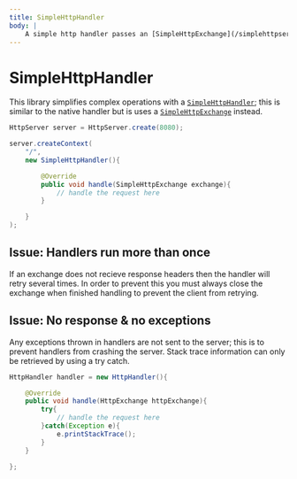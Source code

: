 ```yaml
---
title: SimpleHttpHandler
body: |
    A simple http handler passes an [SimpleHttpExchange](/simplehttpserver/exchange/simple-http-exchange) instead of an http exchange.
---
```


# SimpleHttpHandler

This library simplifies complex operations with a [`SimpleHttpHandler`](/simplehttpserver/documentation/com/kttdevelopment/simplehttpserver/SimpleHttpHandler.html); this is similar to the native handler but is uses a [`SimpleHttpExchange`](/simplehttpserver/exchange/simple-http-exchange) instead.

```java
HttpServer server = HttpServer.create(8080);

server.createContext(
    "/",
    new SimpleHttpHandler(){

        @Override
        public void handle(SimpleHttpExchange exchange){
            // handle the request here
        }

    }
);
```

## Issue: Handlers run more than once

If an exchange does not recieve response headers then the handler will retry several times.
In order to prevent this you must always close the exchange when finished handling to prevent the client from retrying.

## Issue: No response & no exceptions

Any exceptions thrown in handlers are not sent to the server; this is to prevent handlers from crashing the server. Stack trace information can only be retrieved by using a try catch.

```java
HttpHandler handler = new HttpHandler(){

    @Override
    public void handle(HttpExchange httpExchange){
        try{
            // handle the request here
        }catch(Exception e){
            e.printStackTrace();
        }
    }

};
```
